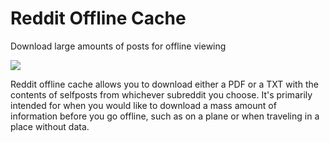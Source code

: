 # Reddit Offline Cache
Download large amounts of posts for offline viewing

<img src="https://i.imgur.com/ItKFhN2.png">

Reddit offline cache allows you to download either a PDF or a TXT with the contents of selfposts from whichever subreddit you choose. It's primarily intended for when you would like to download a mass amount of information before you go offline, such as on a plane or when traveling in a place without data. 